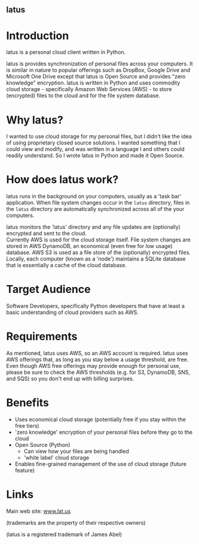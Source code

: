 
## latus ##

# Introduction #

latus is a personal cloud client written in Python.

latus is provides synchronization of personal files across your computers.  It is similar in nature
to popular offerings such as DropBox, Google Drive and Microsoft One Drive except that latus is Open Source and
provides "zero knowledge" encryption.   latus is written in Python and uses commodity cloud storage - 
specifically Amazon Web Services (AWS) - to store (encrypted) files to the cloud and for the file system 
database.

# Why latus? #

I wanted to use cloud storage for my personal files, but I didn't like the idea of using
proprietary closed source solutions.  I wanted something that I could view and modify, and was written 
in a language I and others could readily understand.  So I wrote latus in Python and made it Open Source.

# How does latus work? #

latus runs in the background on your computers, usually as a 'task bar' application.  When file system 
changes occur in the `latus` directory, files in the `latus` directory are automatically synchronized across 
all of the your computers.

latus monitors the 'latus' directory and any file updates are (optionally) encrypted and sent to the cloud.  
Currently AWS is used for the cloud storage itself.  File system changes are stored in AWS DynamoDB, an economical 
(even free for low usage) database.  AWS S3 is used as a file store of the (optionally) encrypted files.  Locally, 
each computer (known as a 'node') maintains a SQLite database that is essentially a cache of the cloud database.

# Target Audience #

Software Developers, specifically Python developers that have at least a basic understanding of cloud providers 
such as AWS.

# Requirements #

As mentioned, latus uses AWS, so an AWS account is required.  latus uses AWS offerings that, as long 
as you stay below a usage threshold, are free.  Even though AWS free offerings may provide enough for personal use,
please be sure to check the AWS thresholds (e.g. for S3, DynamoDB, SNS, and SQS) so you don't end up with 
billing surprises.

# Benefits #

- Uses economical cloud storage (potentially free if you stay within the free tiers)
- 'zero knowledge' encryption of your personal files before they go to the cloud
- Open Source (Python)
  - Can view how your files are being handled
  - 'white label' cloud storage
- Enables fine-grained management of the use of cloud storage (future feature)

# Links #
Main web site:
www.lat.us





(trademarks are the property of their respective owners)

(latus is a registered trademark of James Abel)
